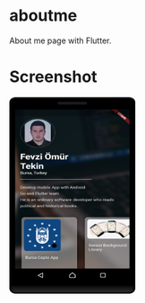 # aboutme

About me page with Flutter.

# Screenshot

<img src="https://github.com/fevziomurtekin/aboutme/blob/master/v1.png" width="225" height="350" />
